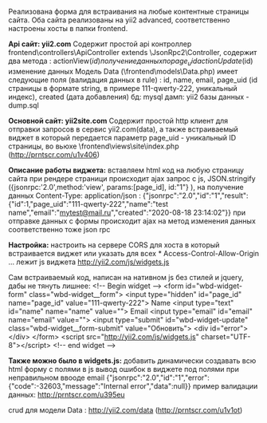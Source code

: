 Реализована форма для встраивания на любые контентные страницы сайта.
Оба сайта реализованы на yii2 advanced, соответственно настроены хосты в папки frontend.

**Api сайт: yii2.com**
Cодержит простой api контроллер frontend\controllers\ApiController extends \JsonRpc2\Controller, 
содержит два метода :
actionView($id) получение данных по page_uid
actionUpdate($id) изменение данных
Модель Data (\frontend\models\Data.php) имеет следующие поля (валидация данных в rule) :
id, name, email, page_uid (id страницы в формате string, в примере 111-qwerty-222, уникальный индекс), created (дата добавления)
бд: mysql
дамп: yii2 базы данных - dump.sql


**Основной сайт: yii2site.com**
Cодержит простой http клиент для отправки запросов в сервис yii2.com(data), 
а также встраиваемый виджет в который передается параметр page_uid - уникальный ID страницы, во вьюхе
\frontend\views\site\index.php (http://prntscr.com/u1v406)

**Описание работы виджета:**
вставляем html код на любую страницу сайта
при рендере страници происходит ajax запрос c js, 
    JSON.stringify ({jsonrpc:'2.0',method:'view', params:[page_id], id:"1"} ),
на получение данных Content-Type: application/json :
    {"jsonrpc":"2.0","id":"1","result":{"id":1,"page_uid":"111-qwerty-222","name":"test name","email":"mytest@mail.ru","created":"2020-08-18 23:14:02"}}
при отправке данных с формы происходит ajax на метод изменения данных
cоответственно тоже json rpc

**Настройка:**
настроить на сервере CORS для хоста в который встраивается виджет или указать для всех *
Access-Control-Allow-Origin ...
лежит js виджета http://yii2.com/js/widgets.js

Сам встраиваемый код, написан на нативном js без стилей и jquery, дабы не тянуть лишнее:
&lt;!-- Begin widget --&gt;
&lt;form id="wbd-widget-form" class="wbd-widget__form"&gt;
    &lt;input type="hidden" id="page_id" name="page_id" value="111-qwerty-222"&gt;
    Name &lt;input type="text" id="name" name="name" value=""&gt;
    Email &lt;input type="email" id="email" name="email" value=""&gt;
    &lt;input type="submit" id="wbd-widget-update" class="wbd-widget__form-submit" value="Обновить"&gt;
    &lt;div id="error"&gt;&lt;/div&gt;
&lt;/form&gt;
&lt;script src="http://yii2.com/js/widgets.js" charset="UTF-8"&gt;&lt;/script&gt;
&lt;!-- end widget --&gt;

**Также можно было в widgets.js:**
добавить динамически создавать всю html форму с полями в js
вывод ошибок в виджете под полями при неправильном ввооде email
{"jsonrpc":"2.0","id":"1","error":{"code":-32603,"message":"Internal error","data":null}}
пример валидации данных:
http://prntscr.com/u395eu

crud для модели Data : http://yii2.com/data (http://prntscr.com/u1v1ot)
